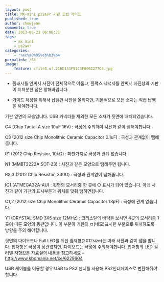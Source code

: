 ```yaml
---
layout: post
title: MX-mini ps2avr 기판 조립 가이드
published: true
author: showjean
comments: true
date: 2013-06-21 06:06:21
tags:
    - mx mini
    - ps2avr
categories:
    - '%ec%a0%95%eb%b3%b4'
permalink: /34
image:
    feature: cfile3.uf.216D133F51C3F80B2277C5.jpg
---
```

* 플래시를 안써서 사진이 전체적으로 어둡고, 플럭스 세척제를 안써서 사진상의 기판이 지저분한 점은 양해바랍니다.&nbsp;



* 가이드 작성을 위해서 납땜한 사진을 올리지만, 기본적으로 모든 소자는 직접 납땜을 해야합니다.







기판 앞면의 모습입니다. USB 커넥터를 제외한 모든 소자가 뒷면에 배치되었습니다.


  












C4 (Chip Tantal A size 10uF 16V) : 극성에 주의하며 사진과 같이 땜해야합니다.

C3 (2012 size Chip Monolithic Ceramic Capacitor 0.1uF) : 극성과 관계없이 땜해줍니다.&nbsp;

R1 (2012 Chip Resistor, 10kΩ) : 마찬가지로 극성과 관계 없습니다.

N1 (MMBT2222A SOT-23) : 사진과 같은 모양으로 땜해주면 됩니다.

R2,3 (2012 Chip Resistor, 330Ω) : 극성과 관계없이 땜해줍니다.

IC1 (ATMEGA32A-AU) : 윗면의 모서리중 한 곳에 ○ 표시가 되어 있습니다. 아래 사진과 같이 기판의 표시부분과 위치를 맞춰 땜하면됩니다.


  












C1,2 (2012 size Chip Monolithic Ceramic Capacitor 18pF) : 극성에 관계 없습니다.

Y1 (CRYSTAL SMD 3X5 size 12MHz) : 크리스탈의 바닥을 보시면 4곳의 모서리중 1곳이 다른 모양의 동판입니다. 이 부분이 기판의 ㅁ(네모)표시한 부분으로 위치하도록 방향을 주의 해야합니다.


  










뒷면의 다이오드나 Full LED를 위한 칩저항(2012size)는 아래 사진과 같이 땜을 합니다. 칩저항은 극성이 상관없지만, 다이오드는 극성에 주의해야합니다. 칩저항의 LED 컬러별 저항값은 자료실의 내용을 참고하세요 &#8211; http://www.kbdmania.net/xe/6229604


  












USB 케이블을 이용할 경우 USB to PS2 젠더를 사용해 PS2인터페이스로 변환해줘야 합니다.


  
